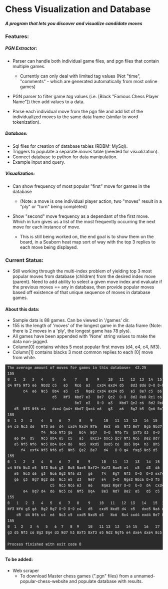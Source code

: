 # Chess Visualization and Database


#### *A program that lets you discover and visualize candidate moves*



### Features:

##### PGN Extractor:

  - Parser can handle both individual game files, and pgn files that contain multiple games.
      - Currently can only deal with limited tag values (Not "time", "comments" - which are generated automatically from most online games)
  - PGN parser to filter game *tag* values (i.e. [Black  "Famous Chess Player Name"]) then add values to a data.

  - Parse each individual move from the pgn file and add list of the individualized moves to the same data frame (similar to word tokenization).


##### Database:
  - Sql files for creation of database tables (RDBM: MySql).
  - Triggers to populate a separate *moves* table (needed for visualization).
  - Connect database to python for data manipulation.
  - Example input and query.


##### Visualization:
  - Can show frequency of most popular "first" move for games in the database
    - (Note: a move is one individual player action, two "moves" result in a "ply" or "turn" being completed)

  - Show "second" move frequency as a dependant of the first move. Which in turn gives us a list of the most frequently occurring the next move for each instance of move.
    - This is still being worked on, the end goal is to show them on the board, in a Seaborn heat map sort of way with the top 3 replies to each move being displayed.


### Current Status:
- Still working through the multi-index problem of yielding top 3 most popular moves from database (children) from the desired index move (parent). Need to add ability to select a given move index and evaluate if the previous moves == any in database, then provide popular moves based off existence of that unique sequence of moves in database games.


#### About this data:
- Sample data is 88 games. Can be viewed in '/games' dir.
- 155 is the length of 'moves' of the longest game in the data frame (Note: there is 2 moves in a 'ply', the longest game has 78 plys).
- All games have been appended with 'None' string values to make the data non-jagged.
- Column[0] contains whites 5 most popular first moves (d4, e4, c4, Nf3).
- Column[1] contains blacks 3 most common replies to each [0] move from white.


![Current output](Assets/Output_ChessV.png?)


#### To be added:
- Web scraper
  -  To download Master chess games (".pgn" files) from a unnamed-popular-chess-website and populate database with results.
